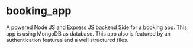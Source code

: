 # booking_app
A powered Node JS and Express JS backend Side for a booking app.
This app is using MongoDB as database.
This app also is featured by an authentication features and a well structured files.
